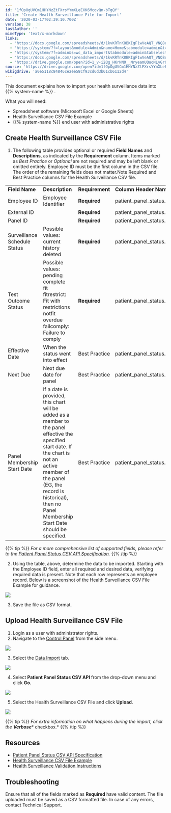 ```yaml
---
id: '1fOpOgUVCm1HHYNzZtFXrsYYmXLeEXK6McovQn-bTgQY'
title: 'Create Health Surveillance File for Import'
date: '2020-03-17T02:39:10.700Z'
version: 38
lastAuthor: ''
mimeType: 'text/x-markdown'
links:
  - 'https://docs.google.com/spreadsheets/d/1kvKRTnK8BKIgF1wVeAQT_VNQ8uDR9UVEJvzDnuk2_T0/'
  - 'https://system/?f=layout&module=Admin&name=Home&tabmodule=admin&t=Admin'
  - 'https://system/?f=admin&s=wc_data_import&tabmodule=admin&tabselect=Data+import'
  - 'https://docs.google.com/spreadsheets/d/1kvKRTnK8BKIgF1wVeAQT_VNQ8uDR9UVEJvzDnuk2_T0/export?format=csv&gid=1187733888'
  - 'https://drive.google.com/open?id=1_v-i2Qg_HKrNN0__NryeamUQuoNLyGrOI2XQrc2EPVU'
source: 'https://drive.google.com/open?id=1fOpOgUVCm1HHYNzZtFXrsYYmXLeEXK6McovQn-bTgQY'
wikigdrive: 'a0e5118c84846ce2ee58cf93cd6d3b61cb6112d4'
---
```

This document explains how to import your health surveillance data into {{% system-name %}} .

What you will need:

* Spreadsheet software (Microsoft Excel or Google Sheets)
* Health Surveillance CSV File Example
* {{% system-name %}} end user with administrative rights

## Create Health Surveillance CSV File

1. The following table provides optional or required <strong>Field Names</strong> and <strong>Descriptions</strong>, as indicated by the <strong>Requirement</strong> column. Items marked as <em>Best Practice</em> or <em>Optional</em> are not required and may be left blank or omitted entirely. Employee ID must be the first column in the CSV file. The order of the remaining fields does not matter.Note Required and Best Practice columns for the Health Surveillance CSV file.

<table>
<tr>
<td><strong>Field Name</strong></td>
<td><strong>Description</strong></td>
<td><strong>Requirement</strong></td>
<td><strong>Column Header Name</strong></td>
</tr>
<tr>
<td>Employee ID</td>
<td>Employee Identifier</td>
<td><strong>Required</strong></td>
<td>patient_panel_status.pat_id</td>
</tr>
<tr>
<td>External ID</td>
<td></td>
<td><strong>Required</strong></td>
<td>patient_panel_status.ext_id</td>
</tr>
<tr>
<td>Panel ID</td>
<td></td>
<td><strong>Required</strong></td>
<td>patient_panel_status.panel_id</td>
</tr>
<tr>
<td>Surveillance Schedule Status</td>
<td>Possible values:<br />
current<br />
history<br />
deleted</td>
<td><strong>Required</strong></td>
<td>patient_panel_status.rec_status</td>
</tr>
<tr>
<td>Test Outcome Status</td>
<td>Possible values:<br />
pending<br />
complete<br />
fit<br />
fitrestrict: Fit with restrictions<br />
notfit<br />
overdue<br />
failcomply: Failure to comply</td>
<td><strong>Required</strong></td>
<td>patient_panel_status.status</td>
</tr>
<tr>
<td>Effective Date</td>
<td>When the status went into effect</td>
<td>Best Practice</td>
<td>patient_panel_status.effective_dt</td>
</tr>
<tr>
<td>Next Due</td>
<td>Next due date for panel</td>
<td>Best Practice</td>
<td>patient_panel_status.next_due</td>
</tr>
<tr>
<td>Panel Membership Start Date</td>
<td>If a date is provided, this chart will be added as a member to the panel effective the specified start date. If the chart is not an active member of the panel (EG, the record is historical), then no Panel Membership Start Date should be specified.</td>
<td>Best Practice</td>
<td>patient_panel_status.pm_start_dt</td>
</tr>
</table>

{{% tip %}}
*For a more comprehensive list of supported fields, please refer to the* [*Patient Panel Status CSV API Specification*](https://docs.google.com/spreadsheets/d/1kvKRTnK8BKIgF1wVeAQT_VNQ8uDR9UVEJvzDnuk2_T0/)*.*
{{% /tip %}}

2. Using the table, above, determine the data to be imported. Starting with the Employee ID field, enter all required and desired data, verifying required data is present. Note that each row represents an employee record. Below is a screenshot of the Health Surveillance CSV File Example for guidance.

![](../create-health-surveillance-file-for-import.assets/32e4d7c298d82e3ac0113d078ee7827f.png)

3. Save the file as CSV format.

## Upload Health Surveillance CSV File

1. Login as a user with administrator rights.
2. Navigate to the [Control Panel](https://system/?f=layout&module=Admin&name=Home&tabmodule=admin&t=Admin) from the side menu.

![](../create-health-surveillance-file-for-import.assets/e2ef9d3cd79f5006055f09ee851afb8f.png)

3. Select the [Data Import](https://system/?f=admin&s=wc_data_import&tabmodule=admin&tabselect=Data+import) tab.

![](../create-health-surveillance-file-for-import.assets/197af282190b350e97494ffba0636d29.png)

4. Select <strong>Patient Panel Status CSV API</strong> from the drop-down menu and click <strong>Go</strong>.

![](../create-health-surveillance-file-for-import.assets/184adff065510b3014a3b5f0a44c0f4b.png)

5. Select the Health Surveillance CSV File and click <strong>Upload</strong>.

![](../create-health-surveillance-file-for-import.assets/812d200f86320e164fda882c04c16eed.png)

{{% tip %}}
*For extra information on what happens during the import, click the* **_Verbose_*** checkbox.*
{{% /tip %}}

## Resources

* [Patient Panel Status CSV API Specification](https://docs.google.com/spreadsheets/d/1kvKRTnK8BKIgF1wVeAQT_VNQ8uDR9UVEJvzDnuk2_T0/)
* [Health Surveillance CSV File Example](https://docs.google.com/spreadsheets/d/1kvKRTnK8BKIgF1wVeAQT_VNQ8uDR9UVEJvzDnuk2_T0/export?format=csv&gid=1187733888)
* [Health Surveillance Validation Instructions](https://drive.google.com/open?id=1_v-i2Qg_HKrNN0__NryeamUQuoNLyGrOI2XQrc2EPVU#heading=h.9xf10guyyvpr)

## Troubleshooting

Ensure that all of the fields marked as **Required** have valid content. The file uploaded must be saved as a CSV formatted file. In case of any errors, contact Technical Support.
